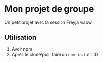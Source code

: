 # Mon projet de groupe

Un petit projet avec la session Freyja waow

## Utilisation

1. Avoir npm
2. Après le clone/pull, faire un `npm install` :D
